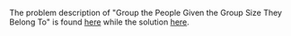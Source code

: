 The problem description of "Group the People Given the Group Size They Belong To" is found [here](https://leetcode.com/problems/group-the-people-given-the-group-size-they-belong-to/description/) while the solution [here]().
